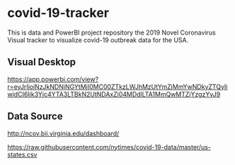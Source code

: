 # covid-19-tracker
This is data and PowerBI project repository the 2019 Novel Coronavirus Visual tracker to visualize covid-19 outbreak data for the USA.

## Visual Desktop
https://app.powerbi.com/view?r=eyJrIjoiNzJkNDNjNGYtMjI0MC00ZTkzLWJhMzUtYmZjMmYwNDkyZTQyIiwidCI6Ijk3Yjc4YTA3LTBkN2UtNDAxZi04MDdlLTA1MmQwMTZjYzgzYyJ9

## Data Source
http://ncov.bii.virginia.edu/dashboard/

https://raw.githubusercontent.com/nytimes/covid-19-data/master/us-states.csv
